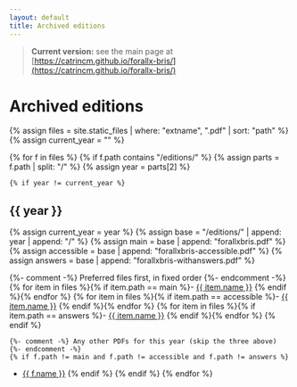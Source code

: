 ```yaml
---
layout: default
title: Archived editions
---
```


> **Current version:** see the main page at  
> [https://catrincm.github.io/forallx-bris/](https://catrincm.github.io/forallx-bris/)

# Archived editions

{% assign files = site.static_files | where: "extname", ".pdf" | sort: "path" %}
{% assign current_year = "" %}

{% for f in files %}
  {% if f.path contains "/editions/" %}
    {% assign parts = f.path | split: "/" %}
    {% assign year  = parts[2] %}

    {% if year != current_year %}
## {{ year }}
{% assign current_year = year %}
{% assign base       = "/editions/" | append: year | append: "/" %}
{% assign main       = base | append: "forallxbris.pdf" %}
{% assign accessible = base | append: "forallxbris-accessible.pdf" %}
{% assign answers    = base | append: "forallxbris-withanswers.pdf" %}

{%- comment -%} Preferred files first, in fixed order {%- endcomment -%}
{% for item in files %}{% if item.path == main %}- <a href="{{ item.path | relative_url }}">{{ item.name }}</a>
{% endif %}{% endfor %}
{% for item in files %}{% if item.path == accessible %}- <a href="{{ item.path | relative_url }}">{{ item.name }}</a>
{% endif %}{% endfor %}
{% for item in files %}{% if item.path == answers %}- <a href="{{ item.path | relative_url }}">{{ item.name }}</a>
{% endif %}{% endfor %}
    {% endif %}

    {%- comment -%} Any other PDFs for this year (skip the three above) {%- endcomment -%}
    {% if f.path != main and f.path != accessible and f.path != answers %}
- <a href="{{ f.path | relative_url }}">{{ f.name }}</a>
    {% endif %}
  {% endif %}
{% endfor %}
